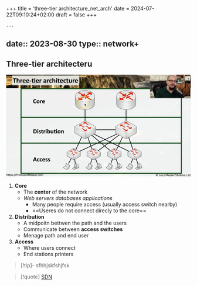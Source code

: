 +++
title = 'three-tier architecture_net_arch'
date = 2024-07-22T09:10:24+02:00
draft = false
+++

    ---
date:: 2023-08-30
type:: network+
---
## Three-tier architecteru
![Tree_TIer_Acrchitecture_visual.png](/static/Tree_TIer_Acrchitecture_visual.png)

1. **Core**
	- The **center** of the network
	- *Web servers databases applications*
		- Many people require access (usually access switch nearby)
		- ==Useres do not connect direcly to the core==
2. **Distribution**
	- A midpoitn bettwen the path and the users 
	- Communicate between **access switches** 
	- Menage path and end user
3. **Access** 
	- Where users connect 
	- End stations printers 




>[!tip]-  sfhhjskfshjfsk

>[!quote] [SDN](/SDN.md) 